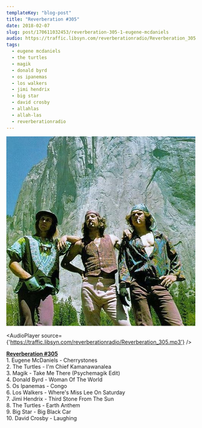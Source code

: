 ```yaml
---
templateKey: "blog-post"
title: "Reverberation #305"
date: 2018-02-07
slug: post/170611032453/reverberation-305-1-eugene-mcdaniels
audio: https://traffic.libsyn.com/reverberationradio/Reverberation_305.mp3
tags:
  - eugene mcdaniels
  - the turtles
  - magik
  - donald byrd
  - os ipanemas
  - los walkers
  - jimi hendrix
  - big star
  - david crosby
  - allahlas
  - allah-las
  - reverberationradio
---
```


![Reverberation #305](../images/a0bee948cf7af46e6c49782139967b790825b21479f83720b68020487ccdd28d.jpg)

<AudioPlayer source={'https://traffic.libsyn.com/reverberationradio/Reverberation_305.mp3'} />

<p><b><a href="https://traffic.libsyn.com/reverberationradio/Reverberation_305.mp3">Reverberation #305</a><br /></b>1. Eugene McDaniels - Cherrystones<br />2. The Turtles - I'm Chief Kamanawanalea <br />3. Magik - Take Me There (Psychemagik Edit)<br />4. Donald Byrd - Woman Of The World<br />5. Os Ipanemas - Congo<br />6. Los Walkers - Where's Miss Lee On Saturday<br />7. Jimi Hendrix - Third Stone From The Sun<br />8. The Turtles - Earth Anthem<br />9. Big Star - Big Black Car<br />10. David Crosby - Laughing&nbsp;<br /><br /></p>
